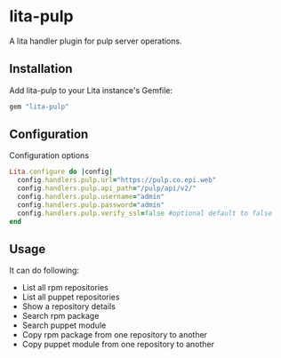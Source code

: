 # lita-pulp

A lita handler plugin for pulp server operations.

## Installation

Add lita-pulp to your Lita instance's Gemfile:

``` ruby
gem "lita-pulp"
```

## Configuration

Configuration options

```ruby
Lita.configure do |config|
  config.handlers.pulp.url="https://pulp.co.epi.web"
  config.handlers.pulp.api_path="/pulp/api/v2/"
  config.handlers.pulp.username="admin"
  config.handlers.pulp.password="admin"
  config.handlers.pulp.verify_ssl=false #optional default to false
end
```

## Usage

It can do following:
- List all rpm repositories
- List all puppet repositories
- Show a repository details
- Search rpm package
- Search puppet module
- Copy rpm package from one repository to another
- Copy puppet module from one repository to another
